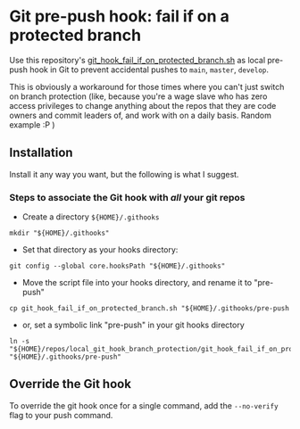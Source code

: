 # Git pre-push hook: fail if on a protected branch

Use this repository's [git_hook_fail_if_on_protected_branch.sh](./git_hook_fail_if_on_protected_branch.sh) as local pre-push hook 
in Git to prevent accidental pushes to `main`, `master`, `develop`.

This is obviously a workaround for those times where you can't just switch on branch protection (like, because 
you're a wage slave who has zero access privileges to change anything about the repos that they are code owners 
and commit leaders of, and work with on a daily basis. Random example :P )

## Installation

Install it any way you want, but the following  is what I suggest.

### Steps to associate the Git hook with _all_ your git repos

* Create a directory `${HOME}/.githooks`
```
mkdir "${HOME}/.githooks"
```
* Set that directory as your hooks directory:
```
git config --global core.hooksPath "${HOME}/.githooks"
```
* Move the script file into your hooks directory, and rename it to "pre-push" 
```
cp git_hook_fail_if_on_protected_branch.sh "${HOME}/.githooks/pre-push
```
* or, set a symbolic link "pre-push" in your git hooks directory
```
ln -s "${HOME}/repos/local_git_hook_branch_protection/git_hook_fail_if_on_protected_branch.sh" "${HOME}/.githooks/pre-push"
``` 

## Override the Git hook

To override the git hook once for a single command, add the `--no-verify` flag to your push command.


